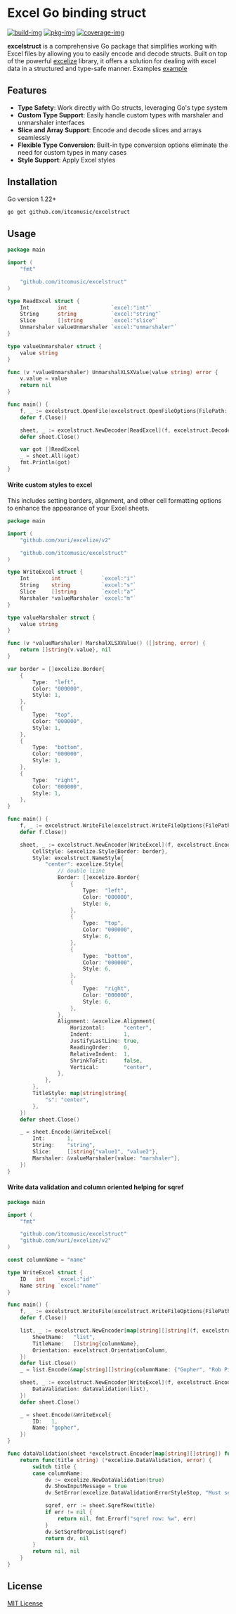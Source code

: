 # Excel Go binding struct

[![build-img]][build-url]
[![pkg-img]][pkg-url]
[![coverage-img]][coverage-url]

**excelstruct** is a comprehensive Go package that simplifies working with Excel files by allowing you to easily encode and decode structs.
Built on top of the powerful [excelize](https://github.com/qax-os/excelize) library, it offers a solution for dealing with excel data in a structured and type-safe manner.
Examples [example](https://github.com/itcomusic/excelstruct/tree/main/_example)

## Features
- **Type Safety**: Work directly with Go structs, leveraging Go's type system
- **Custom Type Support**: Easily handle custom types with marshaler and unmarshaler interfaces
- **Slice and Array Support**: Encode and decode slices and arrays seamlessly
- **Flexible Type Conversion**: Built-in type conversion options eliminate the need for custom types in many cases
- **Style Support**: Apply Excel styles

## Installation

Go version 1.22+

```bash
go get github.com/itcomusic/excelstruct
```

## Usage
```go
package main

import (
	"fmt"

	"github.com/itcomusic/excelstruct"
)

type ReadExcel struct {
	Int         int              `excel:"int"`
	String      string           `excel:"string"`
	Slice       []string         `excel:"slice"`
	Unmarshaler valueUnmarshaler `excel:"unmarshaler"`
}

type valueUnmarshaler struct {
	value string
}

func (v *valueUnmarshaler) UnmarshalXLSXValue(value string) error {
	v.value = value
	return nil
}

func main() {
	f, _ := excelstruct.OpenFile(excelstruct.OpenFileOptions{FilePath: "read.xlsx"})
	defer f.Close()

	sheet, _ := excelstruct.NewDecoder[ReadExcel](f, excelstruct.DecoderOptions{})
	defer sheet.Close()

	var got []ReadExcel
	_ = sheet.All(&got)
	fmt.Println(got)
}
```

#### Write custom styles to excel
This includes setting borders, alignment, and other cell formatting options to enhance the appearance of your Excel sheets.
```go
package main

import (
	"github.com/xuri/excelize/v2"

	"github.com/itcomusic/excelstruct"
)

type WriteExcel struct {
	Int       int             `excel:"i"`
	String    string          `excel:"s"`
	Slice     []string        `excel:"a"`
	Marshaler *valueMarshaler `excel:"m"`
}

type valueMarshaler struct {
	value string
}

func (v *valueMarshaler) MarshalXLSXValue() ([]string, error) {
	return []string{v.value}, nil
}

var border = []excelize.Border{
	{
		Type:  "left",
		Color: "000000",
		Style: 1,
	},
	{
		Type:  "top",
		Color: "000000",
		Style: 1,
	},
	{
		Type:  "bottom",
		Color: "000000",
		Style: 1,
	},
	{
		Type:  "right",
		Color: "000000",
		Style: 1,
	},
}

func main() {
	f, _ := excelstruct.WriteFile(excelstruct.WriteFileOptions{FilePath: "write.xlsx"})
	defer f.Close()

	sheet, _ := excelstruct.NewEncoder[WriteExcel](f, excelstruct.EncoderOptions{
		CellStyle: &excelize.Style{Border: border},
		Style: excelstruct.NameStyle{
			"center": excelize.Style{
				// double liine
				Border: []excelize.Border{
					{
						Type:  "left",
						Color: "000000",
						Style: 6,
					},
					{
						Type:  "top",
						Color: "000000",
						Style: 6,
					},
					{
						Type:  "bottom",
						Color: "000000",
						Style: 6,
					},
					{
						Type:  "right",
						Color: "000000",
						Style: 6,
					},
				},
				Alignment: &excelize.Alignment{
					Horizontal:      "center",
					Indent:          1,
					JustifyLastLine: true,
					ReadingOrder:    0,
					RelativeIndent:  1,
					ShrinkToFit:     false,
					Vertical:        "center",
				},
			},
		},
		TitleStyle: map[string]string{
			"s": "center",
		},
	})
	defer sheet.Close()

	_ = sheet.Encode(&WriteExcel{
		Int:       1,
		String:    "string",
		Slice:     []string{"value1", "value2"},
		Marshaler: &valueMarshaler{value: "marshaler"},
	})
}
```

#### Write data validation and column oriented helping for sqref
```go
package main

import (
	"fmt"

	"github.com/itcomusic/excelstruct"
	"github.com/xuri/excelize/v2"
)

const columnName = "name"

type WriteExcel struct {
	ID   int    `excel:"id"`
	Name string `excel:"name"`
}

func main() {
	f, _ := excelstruct.WriteFile(excelstruct.WriteFileOptions{FilePath: "dv.xlsx"})
	defer f.Close()

	list, _ := excelstruct.NewEncoder[map[string][]string](f, excelstruct.EncoderOptions{
		SheetName:   "list",
		TitleName:   []string{columnName},
		Orientation: excelstruct.OrientationColumn,
	})
	defer list.Close()
	_ = list.Encode(&map[string][]string{columnName: {"Gopher", "Rob Pike"}})

	sheet, _ := excelstruct.NewEncoder[WriteExcel](f, excelstruct.EncoderOptions{
		DataValidation: dataValidation(list),
	})
	defer sheet.Close()

	_ = sheet.Encode(&WriteExcel{
		ID:   1,
		Name: "gopher",
	})
}

func dataValidation(sheet *excelstruct.Encoder[map[string][]string]) func(title string) (*excelize.DataValidation, error) {
	return func(title string) (*excelize.DataValidation, error) {
		switch title {
		case columnName:
			dv := excelize.NewDataValidation(true)
			dv.ShowInputMessage = true
			dv.SetError(excelize.DataValidationErrorStyleStop, "Must select a value from the list", "Value not found")

			sqref, err := sheet.SqrefRow(title)
			if err != nil {
				return nil, fmt.Errorf("sqref row: %w", err)
			}
			dv.SetSqrefDropList(sqref)
			return dv, nil
		}
		return nil, nil
	}
}
```

## License

[MIT License](LICENSE)

[build-img]: https://github.com/itcomusic/excelstruct/workflows/build/badge.svg

[build-url]: https://github.com/itcomusic/excelstruct/actions

[pkg-img]: https://pkg.go.dev/badge/github.com/itcomusic/excelstruct.svg

[pkg-url]: https://pkg.go.dev/github.com/itcomusic/excelstruct

[coverage-img]: https://codecov.io/gh/itcomusic/excelstruct/branch/main/graph/badge.svg

[coverage-url]: https://codecov.io/gh/itcomusic/excelstruct